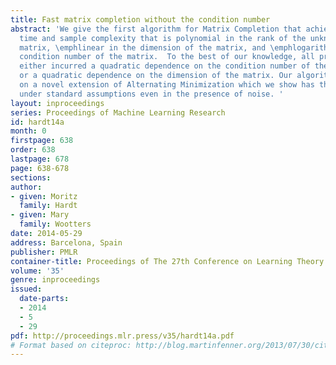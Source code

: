 ```yaml
---
title: Fast matrix completion without the condition number
abstract: 'We give the first algorithm for Matrix Completion that achieves running
  time and sample complexity that is polynomial in the rank of the unknown target
  matrix, \emphlinear in the dimension of the matrix, and \emphlogarithmic in the
  condition number of the matrix.  To the best of our knowledge, all previous algorithms
  either incurred a quadratic dependence on the condition number of the unknown matrix
  or a quadratic dependence on the dimension of the matrix. Our algorithm is based
  on a novel extension of Alternating Minimization which we show has theoretical guarantees
  under standard assumptions even in the presence of noise. '
layout: inproceedings
series: Proceedings of Machine Learning Research
id: hardt14a
month: 0
firstpage: 638
order: 638
lastpage: 678
page: 638-678
sections: 
author:
- given: Moritz
  family: Hardt
- given: Mary
  family: Wootters
date: 2014-05-29
address: Barcelona, Spain
publisher: PMLR
container-title: Proceedings of The 27th Conference on Learning Theory
volume: '35'
genre: inproceedings
issued:
  date-parts:
  - 2014
  - 5
  - 29
pdf: http://proceedings.mlr.press/v35/hardt14a.pdf
# Format based on citeproc: http://blog.martinfenner.org/2013/07/30/citeproc-yaml-for-bibliographies/
---
```


